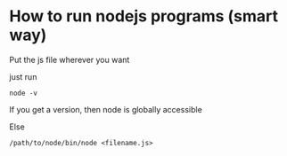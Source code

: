 # How to run nodejs programs (smart way)

Put the js file wherever you want

just run

```
node -v 
```

If you get a version, then node is globally accessible

Else

```
/path/to/node/bin/node <filename.js>
```